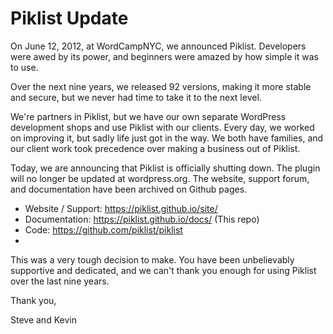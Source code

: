 # Piklist Update

On June 12, 2012, at WordCampNYC, we announced Piklist. Developers were awed by its power, and beginners were amazed by how simple it was to use.

Over the next nine years, we released 92 versions, making it more stable and secure, but we never had time to take it to the next level.

We're partners in Piklist, but we have our own separate WordPress development shops and use Piklist with our clients. Every day, we worked on improving it, but sadly life just got in the way. We both have families, and our client work took precedence over making a business out of Piklist. 

Today, we are announcing that Piklist is officially shutting down. The plugin will no longer be updated at wordpress.org. The website, support forum, and documentation have been archived on Github pages. 

* Website / Support: https://piklist.github.io/site/
* Documentation: https://piklist.github.io/docs/ (This repo)
* Code: https://github.com/piklist/piklist
* 
This was a very tough decision to make. You have been unbelievably supportive and dedicated, and we can't thank you enough for using Piklist over the last nine years.

Thank you,

Steve and Kevin
